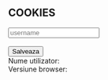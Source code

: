 ## COOKIES

<body> 
  <div class="row">
  	<input id="username" type="text" class="form-control " placeholder="username" aria-label="username">
  </div>
<br>
   <button class="btn" type="button" id="addUsernameCookie" onclick="setUsernameCookie()">Salveaza</button>
  <br>
  Nume utilizator:<span id="usernameCookie"> </span>
  <br>
 Versiune browser: <span id="browserVersionCookie"> </span>
  
  <br>
  <a title="Analiza DPIA" href="https://didatec-my.sharepoint.com/personal/cristian_is_diana_utcluj_didatec_ro/_layouts/15/doc.aspx?sourcedoc={8cb11dbf-1ff3-4dbf-97f9-72e446aab3e6}&action=edit">
	</a>
  
</body>
              
<script> 
  document.cookie = "session=test GDPR"; 
  document.cookie = "favorite_task=collect Data"; 
  document.cookie = "username=Diana C";
  document.cookie = "browser=chrome";
  document.cookie = "browser=chrome";
  document.cookie = "expires=Fri, 11 Dec 2030 14:00:00 UTC";
  function alertCookie() { alert(document.cookie); } 
  
 

  function setUsernameCookie(){
		let element = document.getElementById('username');
		document.cookie = "numeStudent="+element.value;
		let btn1 = document.getElementById('addUsernameCookie');
		btn1.style="display:none";
		document.getElementById('usernameCookie').innerHTML=element.value;
	}
  
  function alertCookieValue() {
    alert(cookieValue);
  }


  function getCookie(cname) {
    var name = cname + "=";
    var ca = document.cookie.split(';');
    for(var i=0; i<ca.length; i++) {
        var c = ca[i];
        while (c.charAt(0)==' ') c = c.substring(1);
        if (c.indexOf(name) == 0) return c.substring(name.length,c.length);
    }
    return "";
}

function GetCookies() {
    document.getElementById('txtFirstName').value = getCookie('CTFirstName');
}

  
// Opera 8.0+
var isOpera = (!!window.opr && !!opr.addons) || !!window.opera || navigator.userAgent.indexOf(' OPR/') >= 0;

// Firefox 1.0+
var isFirefox = typeof InstallTrigger !== 'undefined';

// Safari 3.0+ "[object HTMLElementConstructor]" 
var isSafari = /constructor/i.test(window.HTMLElement) || (function (p) { return p.toString() === "[object SafariRemoteNotification]"; })(!window['safari'] || (typeof safari !== 'undefined' && window['safari'].pushNotification));

// Internet Explorer 6-11
var isIE = /*@cc_on!@*/false || !!document.documentMode;

// Edge 20+
var isEdge = !isIE && !!window.StyleMedia;

// Chrome 1 - 79
var isChrome = !!window.chrome && (!!window.chrome.webstore || !!window.chrome.runtime);

// Edge (based on chromium) detection
var isEdgeChromium = isChrome && (navigator.userAgent.indexOf("Edg") != -1);

// Blink engine detection
var isBlink = (isChrome || isOpera) && !!window.CSS;


  </script>



